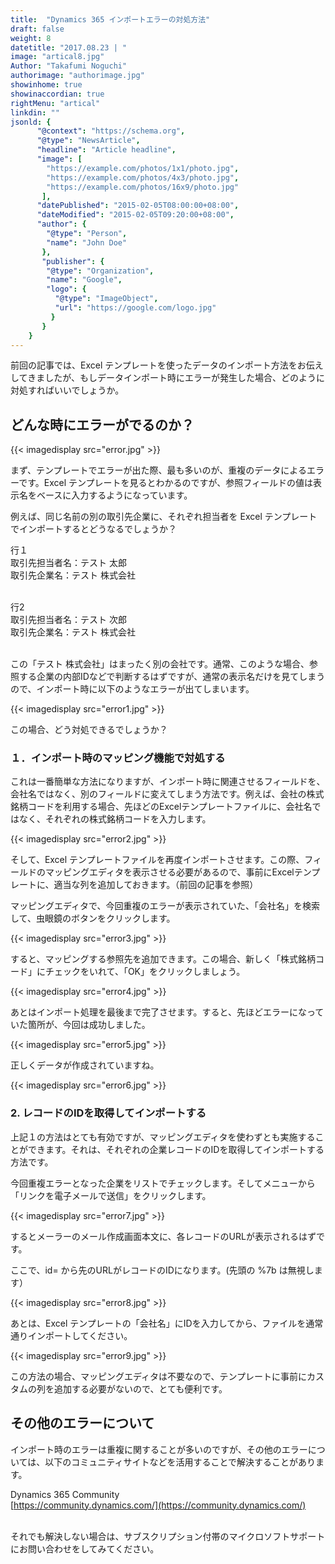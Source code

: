 ```yaml
---
title:  "Dynamics 365 インポートエラーの対処方法"
draft: false
weight: 8
datetitle: "2017.08.23 | "
image: "artical8.jpg"
Author: "Takafumi Noguchi"
authorimage: "authorimage.jpg"
showinhome: true
showinaccordian: true
rightMenu: "artical"
linkdin: ""
jsonld: {
      "@context": "https://schema.org",
      "@type": "NewsArticle",
      "headline": "Article headline",
      "image": [
        "https://example.com/photos/1x1/photo.jpg",
        "https://example.com/photos/4x3/photo.jpg",
        "https://example.com/photos/16x9/photo.jpg"
       ],
      "datePublished": "2015-02-05T08:00:00+08:00",
      "dateModified": "2015-02-05T09:20:00+08:00",
      "author": {
        "@type": "Person",
        "name": "John Doe"
       },
       "publisher": {
        "@type": "Organization",
        "name": "Google",
        "logo": {
          "@type": "ImageObject",
          "url": "https://google.com/logo.jpg"
         }
       }
    }
---
```

<!-- Intro  -->
前回の記事では、Excel テンプレートを使ったデータのインポート方法をお伝えしてきましたが、もしデータインポート時にエラーが発生した場合、どのように対処すればいいでしょうか。


## どんな時にエラーがでるのか？
<!-- Image= error.jpg -->
{{< imagedisplay src="error.jpg" >}}

まず、テンプレートでエラーが出た際、最も多いのが、重複のデータによるエラーです。Excel テンプレートを見るとわかるのですが、参照フィールドの値は表示名をベースに入力するようになっています。

 

例えば、同じ名前の別の取引先企業に、それぞれ担当者を Excel テンプレートでインポートするとどうなるでしょうか？

行１     
取引先担当者名：テスト 太郎    
取引先企業名：テスト 株式会社      
&nbsp;


行2    
取引先担当者名：テスト 次郎     
取引先企業名：テスト 株式会社      
&nbsp;


この「テスト 株式会社」はまったく別の会社です。通常、このような場合、参照する企業の内部IDなどで判断するはずですが、通常の表示名だけを見てしまうので、インポート時に以下のようなエラーが出てしまいます。

<!-- Image= error1.jpg -->
{{< imagedisplay src="error1.jpg" >}}

この場合、どう対処できるでしょうか？

### １．インポート時のマッピング機能で対処する
これは一番簡単な方法になりますが、インポート時に関連させるフィールドを、会社名ではなく、別のフィールドに変えてしまう方法です。例えば、会社の株式銘柄コードを利用する場合、先ほどのExcelテンプレートファイルに、会社名ではなく、それぞれの株式銘柄コードを入力します。
<!-- Image= error2.jpg -->
{{< imagedisplay src="error2.jpg" >}}


そして、Excel テンプレートファイルを再度インポートさせます。この際、フィールドのマッピングエディタを表示させる必要があるので、事前にExcelテンプレートに、適当な列を追加しておきます。（前回の記事を参照）

マッピングエディタで、今回重複のエラーが表示されていた、「会社名」を検索して、虫眼鏡のボタンをクリックします。
<!-- Image= error3.jpg -->
{{< imagedisplay src="error3.jpg" >}}



すると、マッピングする参照先を追加できます。この場合、新しく「株式銘柄コード」にチェックをいれて、「OK」をクリックしましょう。
<!-- Image= error4.jpg -->
{{< imagedisplay src="error4.jpg" >}}

あとはインポート処理を最後まで完了させます。すると、先ほどエラーになっていた箇所が、今回は成功しました。
<!-- Image= error5.jpg -->
{{< imagedisplay src="error5.jpg" >}}


正しくデータが作成されていますね。
<!-- Image= error6.jpg -->
{{< imagedisplay src="error6.jpg" >}}


### 2. レコードのIDを取得してインポートする
上記１の方法はとても有効ですが、マッピングエディタを使わずとも実施することができます。それは、それぞれの企業レコードのIDを取得してインポートする方法です。

今回重複エラーとなった企業をリストでチェックします。そしてメニューから「リンクを電子メールで送信」をクリックします。
<!-- Image= error7.jpg -->
{{< imagedisplay src="error7.jpg" >}}

するとメーラーのメール作成画面本文に、各レコードのURLが表示されるはずです。

ここで、id= から先のURLがレコードのIDになります。(先頭の %7b は無視します）

<!-- Image= error8.jpg -->
{{< imagedisplay src="error8.jpg" >}}


あとは、Excel テンプレートの「会社名」にIDを入力してから、ファイルを通常通りインポートしてください。
<!-- Image= error9.jpg -->
{{< imagedisplay src="error9.jpg" >}}

この方法の場合、マッピングエディタは不要なので、テンプレートに事前にカスタムの列を追加する必要がないので、とても便利です。

## その他のエラーについて
インポート時のエラーは重複に関することが多いのですが、その他のエラーについては、以下のコミュニティサイトなどを活用することで解決することがあります。

Dynamics 365 Community     
[https://community.dynamics.com/](https://community.dynamics.com/)   
&nbsp;

それでも解決しない場合は、サブスクリプション付帯のマイクロソフトサポートにお問い合わせをしてみてください。     
&nbsp;